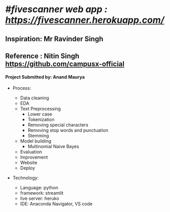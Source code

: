 # *#fivescanner web app : https://fivescanner.herokuapp.com/*

## Inspiration: Mr Ravinder Singh 
## Reference : Nitin Singh https://github.com/campusx-official
#### Project Submitted by: Anand Maurya 
- Process:
  - Data cleaning
  - EDA
  - Text Preprocessing
    - Lower case
    - Tokenization
    - Removing special characters
    - Removing stop words and punctuation
    - Stemming
  - Model building
    - Multinomial Naive Bayes
  - Evaluation
  - Improvement
  - Website
  - Deploy
  
- Technology:
  - Language: python
  - framework: streamlit
  - live server: heruko
  - IDE: Anaconda Navigator, VS code
